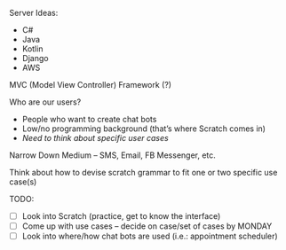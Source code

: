 Server Ideas:
- C#
- Java
- Kotlin
- Django
- AWS

MVC (Model View Controller) Framework (?) 

Who are our users?
- People who want to create chat bots
- Low/no programming background (that’s where Scratch comes in)
- *Need to think about specific user cases*

Narrow Down Medium – SMS, Email, FB Messenger, etc.

Think about how to devise scratch grammar to fit one or two specific use case(s)

TODO:
- [ ] Look into Scratch (practice, get to know the interface)
- [ ] Come up with use cases – decide on case/set of cases by MONDAY
- [ ] Look into where/how chat bots are used (i.e.: appointment scheduler)
